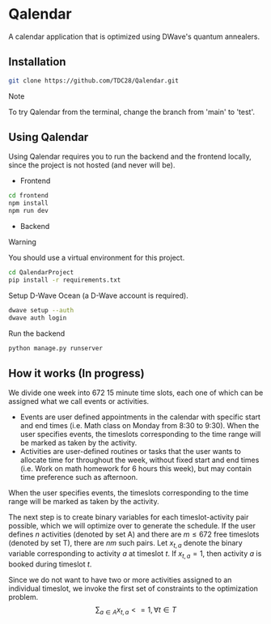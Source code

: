 # Qalendar

A calendar application that is optimized using DWave's quantum annealers.

## Installation

```bash
git clone https://github.com/TDC28/Qalendar.git
```

> [!NOTE]
> To try Qalendar from the terminal, change the branch from 'main' to 'test'.

## Using Qalendar

Using Qalendar requires you to run the backend and the frontend locally, since the project is not hosted (and never will be).

- Frontend
```bash
cd frontend
npm install
npm run dev
```

- Backend

> [!WARNING]
> You should use a virtual environment for this project.

```bash
cd QalendarProject
pip install -r requirements.txt
```

Setup D-Wave Ocean (a D-Wave account is required).
```bash
dwave setup --auth
dwave auth login
```

Run the backend
```bash
python manage.py runserver
```

## How it works (In progress)

We divide one week into 672 15 minute time slots, each one of which can be assigned what we call events or activities.

- Events are user defined appointments in the calendar with specific start and end times (i.e. Math class on Monday from 8:30 to 9:30).
  When the user specifies events, the timeslots corresponding to the time range will be marked as taken by the activity.
- Activities are user-defined routines or tasks that the user wants to allocate time for throughout the week, without fixed start and end times (i.e. Work on math homework for 6 hours this week), but may contain time preference such as afternoon.

When the user specifies events, the timeslots corresponding to the time range will be marked as taken by the activity.

The next step is to create binary variables for each timeslot-activity pair possible, which we will optimize over to generate the schedule.
If the user defines $n$ activities (denoted by set A) and there are $m \leq 672$ free timeslots (denoted by set T), there are $nm$ such pairs.
Let $x_{t, a}$ denote the binary variable corresponding to activity $a$ at timeslot $t$.
If $x_{t, a} = 1$, then activity $a$ is booked during timeslot $t$.

Since we do not want to have two or more activities assigned to an individual timeslot, we invoke the first set of constraints to the optimization problem.
$$\sum_{a \in A} x_{t, a} <= 1, \forall t \in T$$
